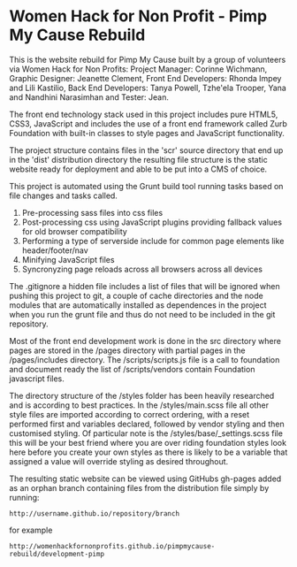 # Women Hack for Non Profit - Pimp My Cause Rebuild

This is the website rebuild for Pimp My Cause built by a group of volunteers via Women Hack for Non Profits: Project Manager: Corinne Wichmann, Graphic Designer: Jeanette Clement, Front End Developers: Rhonda Impey and Lili Kastilio, Back End Developers: Tanya Powell, Tzhe'ela Trooper, Yana and Nandhini Narasimhan and Tester: Jean.

The front end technology stack used in this project includes pure HTML5, CSS3, JavaScript and includes the use of a front end framework called Zurb Foundation with built-in classes to style pages and JavaScript functionality.

The project structure contains files in the 'scr' source directory that end up in the 'dist' distribution directory the resulting file structure is the static website ready for deployment and able to be put into a CMS of choice. 

This project is automated using the Grunt build tool running tasks based on file changes and tasks called. 

1. Pre-processing sass files into css files
1. Post-processing css using JavaScript plugins providing fallback values for old browser compatibility
1. Performing a type of serverside include for common page elements like header/footer/nav
1. Minifying JavaScript files
1. Syncronyzing page reloads across all browsers across all devices

The .gitignore a hidden file includes a list of files that will be ignored when pushing this project to git, a couple of cache directories and the node modules that are automatically installed as dependences in the project when you run the grunt file and thus do not need to be included in the git repository. 

Most of the front end development work is done in the src directory where pages are stored in the /pages directory with partial pages in the /pages/includes directory. The /scripts/scripts.js file is a call to foundation and document ready the list of /scripts/vendors contain Foundation javascript files. 

The directory structure of the /styles folder has been heavily researched and is according to best practices. In the /styles/main.scss file all other style files are imported according to correct ordering, with a reset performed first and variables declared, followed by vendor styling and then customised styling. Of particular note is the /styles/base/_settings.scss file this will be your best friend where you are over riding foundation styles look here before you create your own styles as there is likely to be a variable that assigned a value will override styling as desired throughout.

The resulting static website can be viewed using GitHubs gh-pages added as an orphan branch containing files from the distribution file simply by running: 

    http://username.github.io/repository/branch 
    
for example 
    
    http://womenhackfornonprofits.github.io/pimpmycause-rebuild/development-pimp 